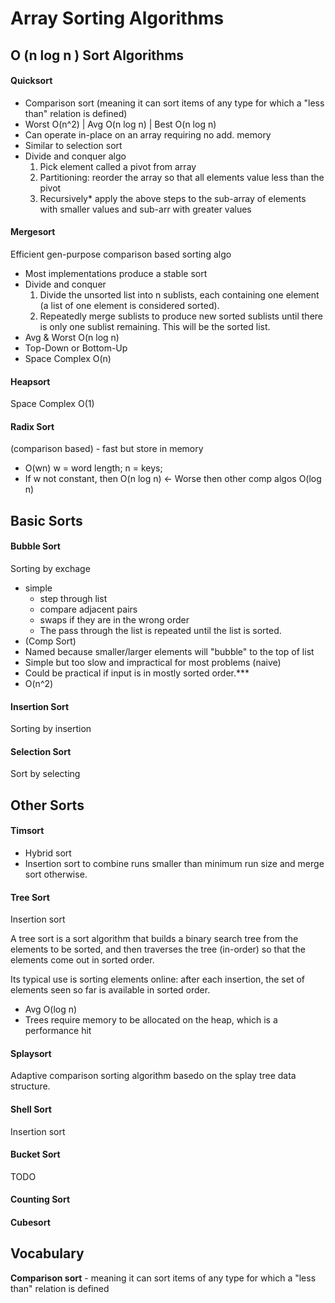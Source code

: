# Array Sorting Algorithms

## O (n log n ) Sort Algorithms

#### Quicksort
- Comparison sort (meaning it can sort items of any type for which a "less than" relation is defined)
- Worst O(n^2) | Avg O(n log n) | Best O(n log n)
- Can operate in-place on an array requiring no add. memory
- Similar to selection sort
- Divide and conquer algo
    1. Pick element called a pivot from array
    2. Partitioning: reorder the array so that all elements value less than 
the pivot
    3. Recursively* apply the above steps to the sub-array of elements with smaller values and sub-arr with greater values

#### Mergesort 
Efficient gen-purpose comparison based sorting algo
- Most implementations produce a stable sort
- Divide and conquer
    1. Divide the unsorted list into n sublists, each containing one element (a list of one element is considered sorted).
    2. Repeatedly merge sublists to produce new sorted sublists until there is only one sublist remaining. This will be the sorted list.
- Avg & Worst O(n log n)
- Top-Down or Bottom-Up
- Space Complex O(n)

#### Heapsort
Space Complex O(1)

#### Radix Sort
(comparison based) - fast but store in memory
- O(wn) w = word length; n = keys;
- If w not constant, then O(n log n) <- Worse then other comp algos O(log n)

## Basic Sorts
#### Bubble Sort
Sorting by exchage
- simple
	- step through list
	- compare adjacent pairs 
	- swaps if they are in the wrong order
	- The pass through the list is repeated until the list is sorted.
- (Comp Sort)
- Named because smaller/larger elements will "bubble" to the top of list
- Simple but too slow and impractical for most problems (naive)
- Could be practical if input is in mostly sorted order.***
- O(n^2)

#### Insertion Sort
Sorting by insertion

#### Selection Sort
Sort by selecting


## Other Sorts

#### Timsort 
- Hybrid sort 
- Insertion sort to combine runs smaller than minimum run size and merge sort otherwise.



#### Tree Sort
Insertion sort

A tree sort is a sort algorithm that builds a binary search tree from the elements to be sorted, and then traverses the tree (in-order) so that the elements come out in sorted order. 

Its typical use is sorting elements online: after each insertion, the set of elements seen so far is available in sorted order.
- Avg O(log n)
- Trees require memory to be allocated on the heap, which is a performance hit

#### Splaysort 
Adaptive comparison sorting algorithm basedo on the splay tree data structure.


#### Shell Sort
Insertion sort


#### Bucket Sort
TODO

#### Counting Sort

#### Cubesort


## Vocabulary
**Comparison sort** - meaning it can sort items of any type for which a "less than" relation is defined

